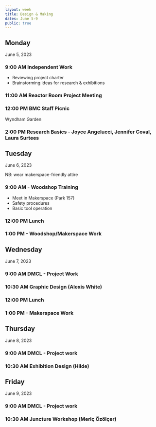 ```yaml
---
layout: week
title: Design & Making
dates: June 5-9
public: true
---
```


## Monday
June 5, 2023

### 9:00 AM Independent Work
- Reviewing project charter
- Brainstorming ideas for research & exhibitions

### 11:00 AM Reactor Room Project Meeting

### 12:00 PM BMC Staff Picnic
Wyndham Garden

### 2:00 PM Research Basics - Joyce Angelucci, Jennifer Coval, Laura Surtees

## Tuesday
June 6, 2023

NB: wear makerspace-friendly attire 

### 9:00 AM - Woodshop Training
- Meet in Makerspace (Park 157)
- Safety procedures
- Basic tool operation

### 12:00 PM Lunch

### 1:00 PM - Woodshop/Makerspace Work

## Wednesday
June 7, 2023

### 9:00 AM DMCL - Project Work

### 10:30 AM Graphic Design (Alexis White)

### 12:00 PM Lunch

### 1:00 PM - Makerspace Work

## Thursday
June 8, 2023

### 9:00 AM DMCL - Project work

### 10:30 AM Exhibition Design (Hilde)

## Friday
June 9, 2023

### 9:00 AM DMCL - Project work

### 10:30 AM Juncture Workshop (Meriç Özölçer)